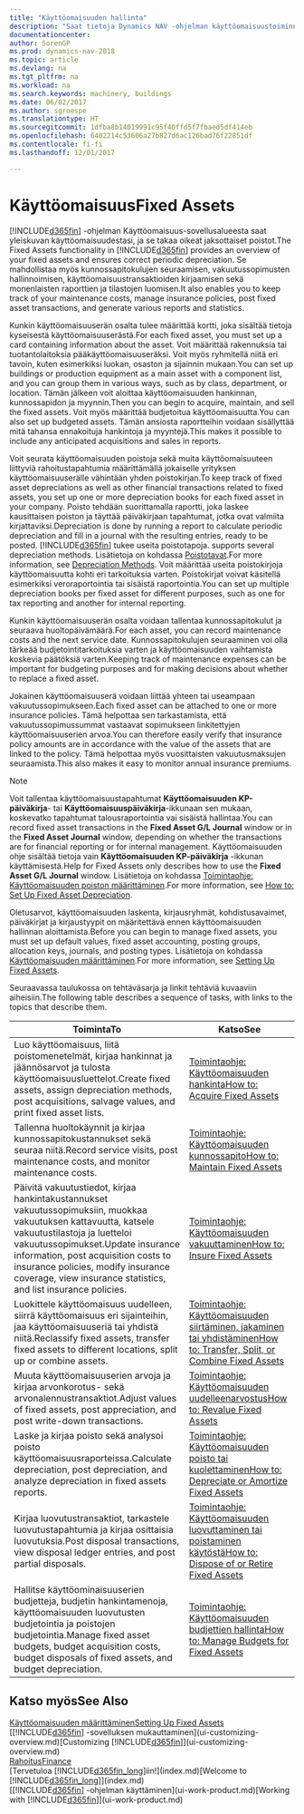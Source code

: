 ```yaml
---
title: "Käyttöomaisuuden hallinta"
description: "Saat tietoja Dynamics NAV -ohjelman käyttöomaisuustoiminnoista sekä yleiskuvan käyttöomaisuuserien käsittelystä."
documentationcenter: 
author: SorenGP
ms.prod: dynamics-nav-2018
ms.topic: article
ms.devlang: na
ms.tgt_pltfrm: na
ms.workload: na
ms.search.keywords: machinery, buildings
ms.date: 06/02/2017
ms.author: sgroespe
ms.translationtype: HT
ms.sourcegitcommit: 1dfba8b14019991c95f40ffd5f7fbaed5df414eb
ms.openlocfilehash: 6402214c53606a27b827d6ac126bad76f22851df
ms.contentlocale: fi-fi
ms.lasthandoff: 12/01/2017

---
```

# <a name="fixed-assets"></a><span data-ttu-id="05f23-103">Käyttöomaisuus</span><span class="sxs-lookup"><span data-stu-id="05f23-103">Fixed Assets</span></span>
<span data-ttu-id="05f23-104">[!INCLUDE[d365fin](includes/d365fin_md.md)] -ohjelman Käyttöomaisuus-sovellusalueesta saat yleiskuvan käyttöomaisuudestasi, ja se takaa oikeat jaksottaiset poistot.</span><span class="sxs-lookup"><span data-stu-id="05f23-104">The Fixed Assets functionality in [!INCLUDE[d365fin](includes/d365fin_md.md)] provides an overview of your fixed assets and ensures correct periodic depreciation.</span></span> <span data-ttu-id="05f23-105">Se mahdollistaa myös kunnossapitokulujen seuraamisen, vakuutussopimusten hallinnoimisen, käyttöomaisuustransaktioiden kirjaamisen sekä monenlaisten raporttien ja tilastojen luomisen.</span><span class="sxs-lookup"><span data-stu-id="05f23-105">It also enables you to keep track of your maintenance costs, manage insurance policies, post fixed asset transactions, and generate various reports and statistics.</span></span>

<span data-ttu-id="05f23-106">Kunkin käyttöomaisuuserän osalta tulee määrittää kortti, joka sisältää tietoja kyseisestä käyttöomaisuuserästä.</span><span class="sxs-lookup"><span data-stu-id="05f23-106">For each fixed asset, you must set up a card containing information about the asset.</span></span> <span data-ttu-id="05f23-107">Voit määrittää rakennuksia tai tuotantolaitoksia pääkäyttöomaisuuseräksi. Voit myös ryhmitellä niitä eri tavoin, kuten esimerkiksi luokan, osaston ja sijainnin mukaan.</span><span class="sxs-lookup"><span data-stu-id="05f23-107">You can set up buildings or production equipment as a main asset with a component list, and you can group them in various ways, such as by class, department, or location.</span></span> <span data-ttu-id="05f23-108">Tämän jälkeen voit aloittaa käyttöomaisuuden hankinnan, kunnossapidon ja myynnin.</span><span class="sxs-lookup"><span data-stu-id="05f23-108">Then you can begin to acquire, maintain, and sell the fixed assets.</span></span> <span data-ttu-id="05f23-109">Voit myös määrittää budjetoitua käyttöomaisuutta.</span><span class="sxs-lookup"><span data-stu-id="05f23-109">You can also set up budgeted assets.</span></span> <span data-ttu-id="05f23-110">Tämän ansiosta raportteihin voidaan sisällyttää mitä tahansa ennakoituja hankintoja ja myyntejä.</span><span class="sxs-lookup"><span data-stu-id="05f23-110">This makes it possible to include any anticipated acquisitions and sales in reports.</span></span>

<span data-ttu-id="05f23-111">Voit seurata käyttöomaisuuden poistoja sekä muita käyttöomaisuuteen liittyviä rahoitustapahtumia määrittämällä jokaiselle yrityksen käyttöomaisuuserälle vähintään yhden poistokirjan.</span><span class="sxs-lookup"><span data-stu-id="05f23-111">To keep track of fixed asset depreciations as well as other financial transactions related to fixed assets, you set up one or more depreciation books for each fixed asset in your company.</span></span> <span data-ttu-id="05f23-112">Poisto tehdään suorittamalla raportti, joka laskee kausittaisen poiston ja täyttää päiväkirjaan tapahtumat, jotka ovat valmiita kirjattaviksi.</span><span class="sxs-lookup"><span data-stu-id="05f23-112">Depreciation is done by running a report to calculate periodic depreciation and fill in a journal with the resulting entries, ready to be posted.</span></span> [!INCLUDE[d365fin](includes/d365fin_md.md)]<span data-ttu-id="05f23-113"> tukee useita poistotapoja.</span><span class="sxs-lookup"><span data-stu-id="05f23-113"> supports several depreciation methods.</span></span> <span data-ttu-id="05f23-114">Lisätietoja on kohdassa [Poistotavat](fa-depreciation-methods.md).</span><span class="sxs-lookup"><span data-stu-id="05f23-114">For more information, see [Depreciation Methods](fa-depreciation-methods.md).</span></span> <span data-ttu-id="05f23-115">Voit määrittää useita poistokirjoja käyttöomaisuutta kohti eri tarkoituksia varten. Poistokirjat voivat käsitellä esimerkiksi veroraportointia tai sisäistä raportointia.</span><span class="sxs-lookup"><span data-stu-id="05f23-115">You can set up multiple depreciation books per fixed asset for different purposes, such as one for tax reporting and another for internal reporting.</span></span>

<span data-ttu-id="05f23-116">Kunkin käyttöomaisuuserän osalta voidaan tallentaa kunnossapitokulut ja seuraava huoltopäivämäärä.</span><span class="sxs-lookup"><span data-stu-id="05f23-116">For each asset, you can record maintenance costs and the next service date.</span></span> <span data-ttu-id="05f23-117">Kunnossapitokulujen seuraaminen voi olla tärkeää budjetointitarkoituksia varten ja käyttöomaisuuden vaihtamista koskevia päätöksiä varten.</span><span class="sxs-lookup"><span data-stu-id="05f23-117">Keeping track of maintenance expenses can be important for budgeting purposes and for making decisions about whether to replace a fixed asset.</span></span>

<span data-ttu-id="05f23-118">Jokainen käyttöomaisuuserä voidaan liittää yhteen tai useampaan vakuutussopimukseen.</span><span class="sxs-lookup"><span data-stu-id="05f23-118">Each fixed asset can be attached to one or more insurance policies.</span></span> <span data-ttu-id="05f23-119">Tämä helpottaa sen tarkastamista, että vakuutussopimussummat vastaavat sopimukseen linkitettyjen käyttöomaisuuserien arvoa.</span><span class="sxs-lookup"><span data-stu-id="05f23-119">You can therefore easily verify that insurance policy amounts are in accordance with the value of the assets that are linked to the policy.</span></span> <span data-ttu-id="05f23-120">Tämä helpottaa myös vuosittaisten vakuutusmaksujen seuraamista.</span><span class="sxs-lookup"><span data-stu-id="05f23-120">This also makes it easy to monitor annual insurance premiums.</span></span>

> [!NOTE]  
>   <span data-ttu-id="05f23-121">Voit tallentaa käyttöomaisuustapahtumat **Käyttöomaisuuden KP-päiväkirja**- tai **Käyttöomaisuuspäiväkirja**-ikkunaan sen mukaan, koskevatko tapahtumat talousraportointia vai sisäistä hallintaa.</span><span class="sxs-lookup"><span data-stu-id="05f23-121">You can record fixed asset transactions in the **Fixed Asset G/L Journal** window or in the **Fixed Asset Journal** window, depending on whether the transactions are for financial reporting or for internal management.</span></span> <span data-ttu-id="05f23-122">Käyttöomaisuuden ohje sisältää tietoja vain **Käyttöomaisuuden KP-päiväkirja** -ikkunan käyttämisestä.</span><span class="sxs-lookup"><span data-stu-id="05f23-122">Help for Fixed Assets only describes how to use the **Fixed Asset G/L Journal** window.</span></span> <span data-ttu-id="05f23-123">Lisätietoja on kohdassa [Toimintaohje: Käyttöomaisuuden poiston määrittäminen](fa-how-setup-depreciation.md).</span><span class="sxs-lookup"><span data-stu-id="05f23-123">For more information, see [How to: Set Up Fixed Asset Depreciation](fa-how-setup-depreciation.md).</span></span>

<span data-ttu-id="05f23-124">Oletusarvot, käyttöomaisuuden laskenta, kirjausryhmät, kohdistusavaimet, päiväkirjat ja kirjaustyypit on määritettävä ennen käyttöomaisuuden hallinnan aloittamista.</span><span class="sxs-lookup"><span data-stu-id="05f23-124">Before you can begin to manage fixed assets, you must set up default values, fixed asset accounting, posting groups, allocation keys, journals, and posting types.</span></span> <span data-ttu-id="05f23-125">Lisätietoja on kohdassa [Käyttöomaisuuden määrittäminen](fa-setup.md).</span><span class="sxs-lookup"><span data-stu-id="05f23-125">For more information, see [Setting Up Fixed Assets](fa-setup.md).</span></span>

<span data-ttu-id="05f23-126">Seuraavassa taulukossa on tehtäväsarja ja linkit tehtäviä kuvaaviin aiheisiin.</span><span class="sxs-lookup"><span data-stu-id="05f23-126">The following table describes a sequence of tasks, with links to the topics that describe them.</span></span>

| <span data-ttu-id="05f23-127">Toiminta</span><span class="sxs-lookup"><span data-stu-id="05f23-127">To</span></span> | <span data-ttu-id="05f23-128">Katso</span><span class="sxs-lookup"><span data-stu-id="05f23-128">See</span></span> |
| --- | --- |
| <span data-ttu-id="05f23-129">Luo käyttöomaisuus, liitä poistomenetelmät, kirjaa hankinnat ja jäännösarvot ja tulosta käyttöomaisuusluettelot.</span><span class="sxs-lookup"><span data-stu-id="05f23-129">Create fixed assets, assign depreciation methods, post acquisitions, salvage values, and print fixed asset lists.</span></span> |[<span data-ttu-id="05f23-130">Toimintaohje: Käyttöomaisuuden hankinta</span><span class="sxs-lookup"><span data-stu-id="05f23-130">How to: Acquire Fixed Assets</span></span>](fa-how-acquire.md) |
| <span data-ttu-id="05f23-131">Tallenna huoltokäynnit ja kirjaa kunnossapitokustannukset sekä seuraa niitä.</span><span class="sxs-lookup"><span data-stu-id="05f23-131">Record service visits, post maintenance costs, and monitor maintenance costs.</span></span> |[<span data-ttu-id="05f23-132">Toimintaohje: Käyttöomaisuuden kunnossapito</span><span class="sxs-lookup"><span data-stu-id="05f23-132">How to: Maintain Fixed Assets</span></span>](fa-how-maintain.md) |
| <span data-ttu-id="05f23-133">Päivitä vakuutustiedot, kirjaa hankintakustannukset vakuutussopimuksiin, muokkaa vakuutuksen kattavuutta, katsele vakuutustilastoja ja luetteloi vakuutussopimukset.</span><span class="sxs-lookup"><span data-stu-id="05f23-133">Update insurance information, post acquisition costs to insurance policies, modify insurance coverage, view insurance statistics, and list insurance policies.</span></span> |[<span data-ttu-id="05f23-134">Toimintaohje: Käyttöomaisuuden vakuuttaminen</span><span class="sxs-lookup"><span data-stu-id="05f23-134">How to: Insure Fixed Assets</span></span>](fa-how-insure.md) |
| <span data-ttu-id="05f23-135">Luokittele käyttöomaisuus uudelleen, siirrä käyttöomaisuus eri sijainteihin, jaa käyttöomaisuuseriä tai yhdistä niitä.</span><span class="sxs-lookup"><span data-stu-id="05f23-135">Reclassify fixed assets, transfer fixed assets to different locations, split up or combine assets.</span></span> |[<span data-ttu-id="05f23-136">Toimintaohje: Käyttöomaisuuden siirtäminen, jakaminen tai yhdistäminen</span><span class="sxs-lookup"><span data-stu-id="05f23-136">How to: Transfer, Split, or Combine Fixed Assets</span></span>](fa-how-trans-split-combine.md) |
| <span data-ttu-id="05f23-137">Muuta käyttöomaisuuserien arvoja ja kirjaa arvonkorotus- sekä arvonalennustransaktiot.</span><span class="sxs-lookup"><span data-stu-id="05f23-137">Adjust values of fixed assets, post appreciation, and post write-down transactions.</span></span> |[<span data-ttu-id="05f23-138">Toimintaohje: Käyttöomaisuuden uudelleenarvostus</span><span class="sxs-lookup"><span data-stu-id="05f23-138">How to: Revalue Fixed Assets</span></span>](fa-how-revalue.md) |
| <span data-ttu-id="05f23-139">Laske ja kirjaa poisto sekä analysoi poisto käyttöomaisuusraporteissa.</span><span class="sxs-lookup"><span data-stu-id="05f23-139">Calculate depreciation, post depreciation, and  analyze depreciation in fixed assets reports.</span></span> |[<span data-ttu-id="05f23-140">Toimintaohje: Käyttöomaisuuden poisto tai kuolettaminen</span><span class="sxs-lookup"><span data-stu-id="05f23-140">How to: Depreciate or Amortize Fixed Assets</span></span>](fa-how-depreciate-amortize.md) |
| <span data-ttu-id="05f23-141">Kirjaa luovutustransaktiot, tarkastele luovutustapahtumia ja kirjaa osittaisia luovutuksia.</span><span class="sxs-lookup"><span data-stu-id="05f23-141">Post disposal transactions, view disposal ledger entries, and post partial disposals.</span></span> |[<span data-ttu-id="05f23-142">Toimintaohje: Käyttöomaisuuden luovuttaminen tai poistaminen käytöstä</span><span class="sxs-lookup"><span data-stu-id="05f23-142">How to: Dispose of or Retire Fixed Assets</span></span>](fa-how-dispose-retire.md) |
| <span data-ttu-id="05f23-143">Hallitse käyttöominaisuuserien budjetteja, budjetin hankintamenoja, käyttöomaisuuden luovutusten budjetointia ja poistojen budjetointia.</span><span class="sxs-lookup"><span data-stu-id="05f23-143">Manage fixed asset budgets, budget acquisition costs, budget disposals of fixed assets, and budget depreciation.</span></span> |[<span data-ttu-id="05f23-144">Toimintaohje: Käyttöomaisuuden budjettien hallinta</span><span class="sxs-lookup"><span data-stu-id="05f23-144">How to: Manage Budgets for Fixed Assets</span></span>](fa-how-manage-budgets.md) |

## <a name="see-also"></a><span data-ttu-id="05f23-145">Katso myös</span><span class="sxs-lookup"><span data-stu-id="05f23-145">See Also</span></span>
[<span data-ttu-id="05f23-146">Käyttöomaisuuden määrittäminen</span><span class="sxs-lookup"><span data-stu-id="05f23-146">Setting Up Fixed Assets</span></span>](fa-setup.md)  
<span data-ttu-id="05f23-147">[[!INCLUDE[d365fin](includes/d365fin_md.md)] -sovelluksen mukauttaminen](ui-customizing-overview.md)</span><span class="sxs-lookup"><span data-stu-id="05f23-147">[Customizing [!INCLUDE[d365fin](includes/d365fin_md.md)]](ui-customizing-overview.md)</span></span>  
[<span data-ttu-id="05f23-148">Rahoitus</span><span class="sxs-lookup"><span data-stu-id="05f23-148">Finance</span></span>](finance.md)  
<span data-ttu-id="05f23-149">[Tervetuloa [!INCLUDE[d365fin_long](includes/d365fin_long_md.md)]iin!](index.md)</span><span class="sxs-lookup"><span data-stu-id="05f23-149">[Welcome to [!INCLUDE[d365fin_long](includes/d365fin_long_md.md)]](index.md)</span></span>  
<span data-ttu-id="05f23-150">[[!INCLUDE[d365fin](includes/d365fin_md.md)] -ohjelman käyttäminen](ui-work-product.md)</span><span class="sxs-lookup"><span data-stu-id="05f23-150">[Working with [!INCLUDE[d365fin](includes/d365fin_md.md)]](ui-work-product.md)</span></span>

